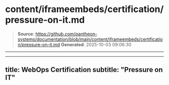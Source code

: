 # content/iframeembeds/certification/pressure-on-it.md

> **Source**: https://github.com/pantheon-systems/documentation/blob/main/content/iframeembeds/certification/pressure-on-it.md
> **Generated**: 2025-10-03 09:06:30

---

---
title: WebOps Certification
subtitle: "Pressure on IT"
---

<Partial file="certification-guide/pressure-on-it.md" />
